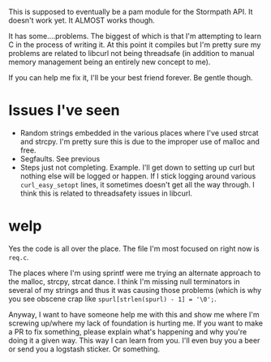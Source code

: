 This is supposed to eventually be a pam module for the Stormpath API. It doesn't work yet. It ALMOST works though.

It has some....problems. The biggest of which is that I'm attempting to learn C in the process of writing it.
At this point it compiles but I'm pretty sure my problems are related to libcurl not being threadsafe (in addition to manual memory management being an entirely new concept to me).

If you can help me fix it, I'll be your best friend forever. Be gentle though.

# Issues I've seen
- Random strings embedded in the various places where I've used strcat and strcpy. I'm pretty sure this is due to the improper use of malloc and free.
- Segfaults. See previous
- Steps just not completing. Example. I'll get down to setting up curl but nothing else will be logged or happen. If I stick logging around various `curl_easy_setopt` lines, it sometimes doesn't get all the way through. I think this is related to threadsafety issues in libcurl.

# welp
Yes the code is all over the place. The file I'm most focused on right now is `req.c`.

The places where I'm using sprintf were me trying an alternate approach to the malloc, strcpy, strcat dance. I think I'm missing null terminators in several of my strings and thus it was causing those problems (which is why you see obscene crap like `spurl[strlen(spurl) - 1] = '\0';`.

Anyway, I want to have someone help me with this and show me where I'm screwing up/where my lack of foundation is hurting me. If you want to make a PR to fix something, please explain what's happening and why you're doing it a given way. This way I can learn from you. I'll even buy you a beer or send you a logstash sticker. Or something.

